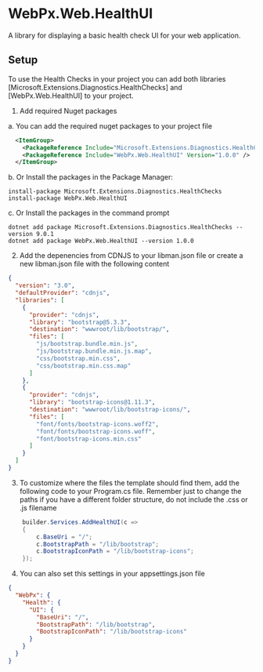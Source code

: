 # WebPx.Web.HealthUI
A library for displaying a basic health check UI for your web application.

## Setup

To use the Health Checks in your project you can add both libraries 
[Microsoft.Extensions.Diagnostics.HealthChecks] and [WebPx.Web.HealthUI] to your project.

1. Add required Nuget packages

a. You can add the required nuget packages to your project file

```xml
  <ItemGroup>
    <PackageReference Include="Microsoft.Extensions.Diagnostics.HealthChecks" Version="9.0.1" />
    <PackageReference Include="WebPx.Web.HealthUI" Version="1.0.0" />
  </ItemGroup>
```

b. Or Install the packages in the Package Manager:

```
install-package Microsoft.Extensions.Diagnostics.HealthChecks
install-package WebPx.Web.HealthUI
```

c. Or Install the packages in the command prompt
 
```
dotnet add package Microsoft.Extensions.Diagnostics.HealthChecks --version 9.0.1
dotnet add package WebPx.Web.HealthUI --version 1.0.0
```

2. Add the depenencies from CDNJS to your libman.json file 
or create a new libman.json file with the following content

```json
{
  "version": "3.0",
  "defaultProvider": "cdnjs",
  "libraries": [
    {
      "provider": "cdnjs",
      "library": "bootstrap@5.3.3",
      "destination": "wwwroot/lib/bootstrap/",
      "files": [
        "js/bootstrap.bundle.min.js",
        "js/bootstrap.bundle.min.js.map",
        "css/bootstrap.min.css",
        "css/bootstrap.min.css.map"
      ]
    },
    {
      "provider": "cdnjs",
      "library": "bootstrap-icons@1.11.3",
      "destination": "wwwroot/lib/bootstrap-icons/",
      "files": [
        "font/fonts/bootstrap-icons.woff2",
        "font/fonts/bootstrap-icons.woff",
        "font/bootstrap-icons.min.css"
      ]
    }
  ]
}
```

3. To customize where the files the template should find them, add the following code to your Program.cs file.
Remember just to change the paths if you have a different folder structure, do not include the .css or .js filename
```csharp
    builder.Services.AddHealthUI(c =>
    {
        c.BaseUri = "/";
        c.BootstrapPath = "/lib/bootstrap";
        c.BootstrapIconPath = "/lib/bootstrap-icons";
    });
```

4. You can also set this settings in your appsettings.json file
```json
{
  "WebPx": {
    "Health": {
      "UI": {
        "BaseUri": "/",
        "BootstrapPath": "/lib/bootstrap",
        "BootstrapIconPath": "/lib/bootstrap-icons"
      }
    }
  }
}
```